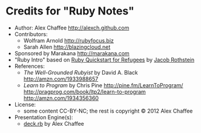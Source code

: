 # Credits for "Ruby Notes"
* Author: Alex Chaffee <http://alexch.github.com>
* Contributors:
  * Wolfram Arnold <http://rubyfocus.biz>
  * Sarah Allen <http://blazingcloud.net>
* Sponsored by Marakana <http://marakana.com>
* "Ruby Intro" based on [Ruby Quickstart for Refugees](https://gist.github.com/190567) by [Jacob Rothstein](http://about.me/jbr)
* References:
  * _The Well-Grounded Rubyist_ by David A. Black <http://amzn.com/1933988657>
  * _Learn to Program_ by Chris Pine <http://pine.fm/LearnToProgram/> <http://pragprog.com/book/ltp2/learn-to-program> <http://amzn.com/1934356360>
* License:
  * some content CC-BY-NC; the rest is copyright &copy; 2012 Alex Chaffee
* Presentation Engine(s):
  * [deck.rb](https://github.com/alexch/deck.rb) by Alex Chaffee

